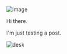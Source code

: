 ![image](./assets/images/me.jpg)

Hi there. 

I'm just testing a post.

![desk](https://cloud.githubusercontent.com/assets/1424573/3378137/abac6d7c-fbe6-11e3-8e09-55745b6a8176.png)
